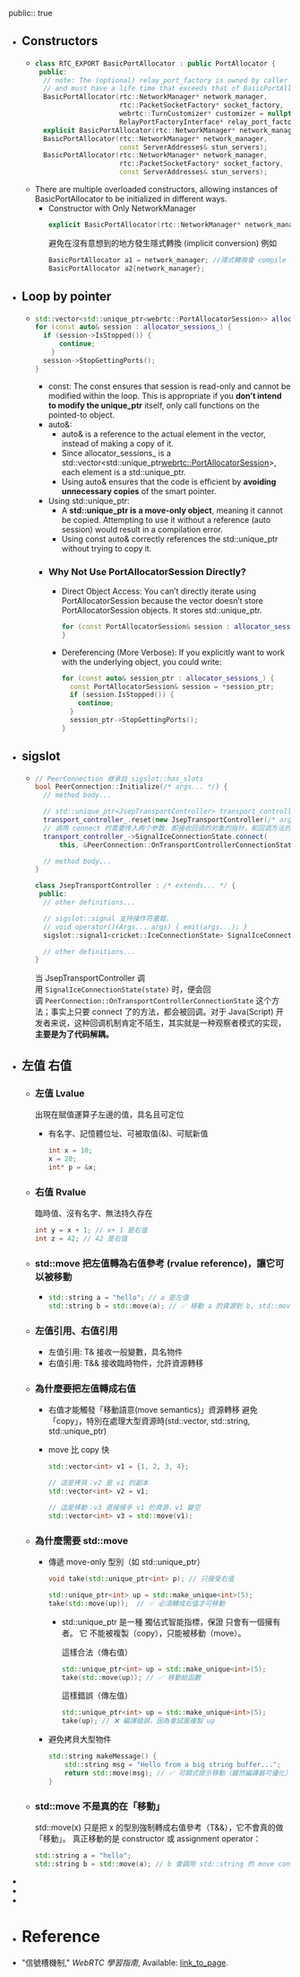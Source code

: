 public:: true

- ## Constructors
	- ```cpp
	  class RTC_EXPORT BasicPortAllocator : public PortAllocator {
	   public:
	    // note: The (optional) relay_port_factory is owned by caller
	    // and must have a life time that exceeds that of BasicPortAllocator.
	    BasicPortAllocator(rtc::NetworkManager* network_manager,
	                       rtc::PacketSocketFactory* socket_factory,
	                       webrtc::TurnCustomizer* customizer = nullptr,
	                       RelayPortFactoryInterface* relay_port_factory = nullptr);
	    explicit BasicPortAllocator(rtc::NetworkManager* network_manager);
	    BasicPortAllocator(rtc::NetworkManager* network_manager,
	                       const ServerAddresses& stun_servers);
	    BasicPortAllocator(rtc::NetworkManager* network_manager,
	                       rtc::PacketSocketFactory* socket_factory,
	                       const ServerAddresses& stun_servers);
	  ```
	- There are multiple overloaded constructors, allowing instances of BasicPortAllocator to be initialized in different ways.
		- Constructor with Only NetworkManager
		  ```cpp
		  explicit BasicPortAllocator(rtc::NetworkManager* network_manager);
		  ```
		  避免在沒有意想到的地方發生隱式轉換 (implicit conversion)
		  例如
		  ```cpp
		  BasicPortAllocator a1 = network_manager; //隱式轉換會 compile error
		  BasicPortAllocator a2{network_manager}; 
		  ```
- ## Loop by pointer
	- ```cpp
	  std::vector<std::unique_ptr<webrtc::PortAllocatorSession>> allocator_sessions_;
	  for (const auto& session : allocator_sessions_) {
	  	if (session->IsStopped()) {
	      	continue;
	      }
	  	session->StopGettingPorts();
	  }
	  ```
		- const: 
		  The const ensures that session is read-only and cannot be modified within the loop. This is appropriate if you **don’t intend to modify the unique_ptr** itself, only call functions on the pointed-to object.
		- auto&:
			- auto& is a reference to the actual element in the vector, instead of making a copy of it.
			- Since allocator_sessions_ is a std::vector<std::unique_ptr<webrtc::PortAllocatorSession>>, each element is a std::unique_ptr<PortAllocatorSession>.
			- Using auto& ensures that the code is efficient by **avoiding unnecessary copies** of the smart pointer.
		- Using std::unique_ptr:
			- A **std::unique_ptr is a move-only object**, meaning it cannot be copied. Attempting to use it without a reference (auto session) would result in a compilation error.
			- Using const auto& correctly references the std::unique_ptr without trying to copy it.
		- ### Why Not Use PortAllocatorSession Directly?
			- Direct Object Access:
			  You can’t directly iterate using PortAllocatorSession because the vector doesn’t store PortAllocatorSession objects. It stores std::unique_ptr<PortAllocatorSession>.
			  ```cpp
			  for (const PortAllocatorSession& session : allocator_sessions_) {  // ❌ ERROR
			  }
			  ```
			- Dereferencing (More Verbose):
			  If you explicitly want to work with the underlying object, you could write:
			  ```cpp
			  for (const auto& session_ptr : allocator_sessions_) {
			    const PortAllocatorSession& session = *session_ptr;
			    if (session.IsStopped()) {
			      continue;
			    }
			    session_ptr->StopGettingPorts();
			  }
			  ```
- ## sigslot
	- ```cpp
	  // PeerConnection 继承自 sigslot::has_slots
	  bool PeerConnection::Initialize(/* args... */) {
	    // method body...
	  
	    // std::unique_ptr<JsepTransportController> transport_controller_;
	    transport_controller_.reset(new JsepTransportController(/* args... */));
	    // 调用 connect 时需要传入两个参数，即接收回调的对象的指针，和回调方法的指针
	    transport_controller_->SignalIceConnectionState.connect(
	        this, &PeerConnection::OnTransportControllerConnectionState);
	  
	    // method body...
	  }
	  ```
	  ```cpp
	  class JsepTransportController : /* extends... */ {
	   public:
	    // other definitions...
	  
	    // sigslot::signal 支持操作符重载，
	    // void operator()(Args... args) { emit(args...); }
	    sigslot::signal1<cricket::IceConnectionState> SignalIceConnectionState;
	  
	    // other definitions...
	  }
	  ```
	  当 JsepTransportController 调用 `SignalIceConnectionState(state)` 时，便会回调 `PeerConnection::OnTransportControllerConnectionState` 这个方法；事实上只要 connect 了的方法，都会被回调。对于 Java(Script) 开发者来说，这种回调机制肯定不陌生，其实就是一种观察者模式的实现，**主要是为了代码解耦。**
- ## 左值 右值
	- ### 左值 Lvalue
	  出現在賦值運算子左邊的值，具名且可定位
		- 有名字、記憶體位址、可被取值(&)、可賦新值
		  
		  ```cpp
		  int x = 10;
		  x = 20;
		  int* p = &x;
		  ```
	- ### 右值 Rvalue
	  臨時值、沒有名字、無法持久存在
	  
	  ```cpp
	  int y = x + 1; // x+ 1 是右值
	  int z = 42; // 42 是右值
	  ```
	- ### std::move 把左值轉為右值參考 (rvalue reference)，讓它可以被移動
		- ```cpp
		  std::string a = "hello"; // a 是左值
		  std::string b = std::move(a); // ✅ 移動 a 的資源到 b, std::move(a)右值
		  ```
	- ### 左值引用、右值引用
		- 左值引用: T& 接收一般變數，具名物件
		- 右值引用: T&& 接收臨時物件，允許資源轉移
	- ### 為什麼要把左值轉成右值
		- 右值才能觸發「移動語意(move semantics)」資源轉移
		  避免「copy」，特別在處理大型資源時(std::vector, std::string, std::unique_ptr)
		- move 比 copy 快
		  
		  ```cpp
		  std::vector<int> v1 = {1, 2, 3, 4};
		  
		  // 這是拷貝：v2 是 v1 的副本
		  std::vector<int> v2 = v1;
		  
		  // 這是移動：v3 直接接手 v1 的資源，v1 變空
		  std::vector<int> v3 = std::move(v1);
		  ```
	- ### 為什麼需要 std::move
		- 傳遞 move-only 型別（如 std::unique_ptr）
		  
		  ```cpp
		  void take(std::unique_ptr<int> p); // 只接受右值
		  
		  std::unique_ptr<int> up = std::make_unique<int>(5);
		  take(std::move(up));  // ✅ 必須轉成右值才可移動
		  ```
			- std::unique_ptr<T> 是一種 獨佔式智能指標，保證 只會有一個擁有者。
			  它 不能被複製（copy），只能被移動（move）。
			  
			  這樣合法（傳右值）
			  ```cpp
			  std::unique_ptr<int> up = std::make_unique<int>(5);
			  take(std::move(up)); // ✅ 移動給函數
			  ```
			  這樣錯誤（傳左值）
			  ```cpp
			  std::unique_ptr<int> up = std::make_unique<int>(5);
			  take(up); // ❌ 編譯錯誤，因為會試圖複製 up
			  ```
		- 避免拷貝大型物件
		  
		  ```cpp
		  std::string makeMessage() {
		      std::string msg = "Hello from a big string buffer...";
		      return std::move(msg); // ✅ 可顯式提示移動（雖然編譯器可優化）
		  }
		  ```
	- ### std::move 不是真的在「移動」
	  std::move(x) 只是把 x 的型別強制轉成右值參考（T&&），它不會真的做「移動」。
	  真正移動的是 constructor 或 assignment operator：
	  
	  ```cpp
	  std::string a = "hello";
	  std::string b = std::move(a); // b 會調用 std::string 的 move constructor
	  ```
-
-
-
- # Reference
- "信號槽機制," *WebRTC 學習指南*, Available: [link_to_page](https://webrtc.mthli.com/code/sigslot/).